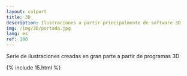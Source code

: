```yaml
---
layout: colport
title: 3D 
description: Ilustraciones a partir principalmente de software 3D
img: /img/3D/portada.jpg
lang: es
ref: 180
---
```


Serie de ilustraciones creadas en gran parte a partir de programas 3D

{% include 15.html %}
